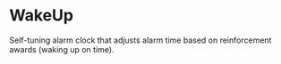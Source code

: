 # WakeUp
Self-tuning alarm clock that adjusts alarm time based on reinforcement awards (waking up on time).
